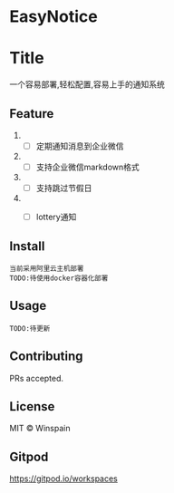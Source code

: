 # EasyNotice

# Title

一个容易部署,轻松配置,容易上手的通知系统

## Feature
1. - [ ] 定期通知消息到企业微信
2. - [ ] 支持企业微信markdown格式
3. - [ ] 支持跳过节假日
4. - [ ] lottery通知


## Install

```
当前采用阿里云主机部署
TODO:待使用docker容器化部署
```

## Usage

```
TODO:待更新
```

## Contributing

PRs accepted.

## License

MIT © Winspain

## Gitpod
https://gitpod.io/workspaces
